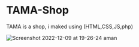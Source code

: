 


# TAMA-Shop
TAMA is a shop, i maked using (HTML,CSS,JS,php)

![Screenshot 2022-12-09 at 19-26-24 aman](https://user-images.githubusercontent.com/33977793/206747440-43180984-1ec7-480a-98b8-c0df416b3a6d.png)

